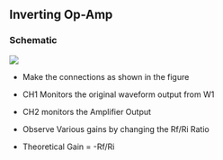 Inverting Op-Amp
---

### Schematic

![](file:///android_asset/DOC_HTML/apps/images/schematics/Inverting.svg@100%|auto)
* Make the connections as shown in the figure
* CH1 Monitors the original waveform output from W1
* CH2 monitors the Amplifier Output

* Observe Various gains by changing the Rf/Ri Ratio

* Theoretical Gain = -Rf/Ri